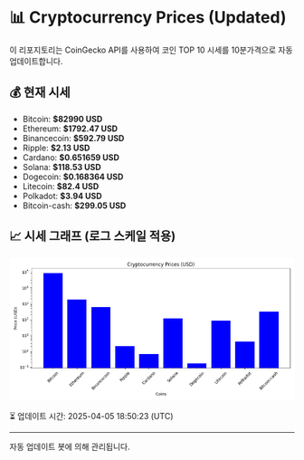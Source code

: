 
# 📊 Cryptocurrency Prices (Updated)

이 리포지토리는 CoinGecko API를 사용하여 코인 TOP 10 시세를 10분가격으로 자동 업데이트합니다.

## 💰 현재 시세
- Bitcoin: **$82990 USD**
- Ethereum: **$1792.47 USD**
- Binancecoin: **$592.79 USD**
- Ripple: **$2.13 USD**
- Cardano: **$0.651659 USD**
- Solana: **$118.53 USD**
- Dogecoin: **$0.168364 USD**
- Litecoin: **$82.4 USD**
- Polkadot: **$3.94 USD**
- Bitcoin-cash: **$299.05 USD**

## 📈 시세 그래프 (로그 스케일 적용)
![Crypto Prices](crypto_prices.png)

⏳ 업데이트 시간: 2025-04-05 18:50:23 (UTC)

---
자동 업데이트 봇에 의해 관리됩니다.
